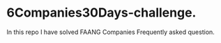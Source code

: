 # 6Companies30Days-challenge.
In this repo I have solved FAANG Companies Frequently asked question.
